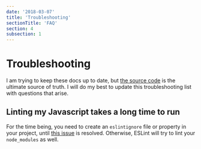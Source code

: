 ```yaml
---
date: '2018-03-07'
title: 'Troubleshooting'
sectionTitle: 'FAQ'
section: 4
subsection: 1
---
```


# Troubleshooting

I am trying to keep these docs up to date, but [the source code][github] is the ultimate source of truth. I will do my best to update this troubleshooting list with questions that arise.

## Linting my Javascript takes a long time to run

For the time being, you need to create an `eslintignore` file or property in your project, until [this issue](https://github.com/eslint/eslint/issues/9227) is resolved. Otherwise, ESLint will try to lint your `node_modules` as well.

[github]: https://github.com/tricinel/frontwerk
